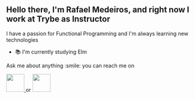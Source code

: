 <h2> Hello there, I'm Rafael Medeiros,  and right now I work at Trybe as Instructor </h2>

<section>
  <p>
    I have a passion for Functional Programming and I'm always learning new technologies
  </p>
  <ul>
    <li> 📚 I'm currently studying Elm </li>
  </ul>
</section>

<section>
  <p>
    Ask me about anything :smile: you can reach me on
  </p>
  <a href="https://github.com/RafaelMedeirosGomes" target="_blank">
    <img src="https://cdn.iconscout.com/icon/free/png-256/github-108-438008.png" width="48px" height="48px">
  </a>
  or
  <a href="https://www.linkedin.com/in/rafael-medeiros-gomes/" target="_blank">
    <img src="https://i.ibb.co/Kx2GSrT/linkedin.png" width="48px" height="48px">
  </a>
</section>
